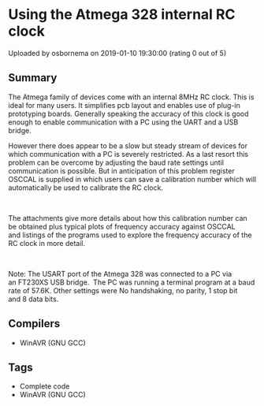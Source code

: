 # Using the Atmega 328 internal RC clock

Uploaded by osbornema on 2019-01-10 19:30:00 (rating 0 out of 5)

## Summary

The Atmega family of devices come with an internal 8MHz RC clock. This is ideal for many users. It simplifies pcb layout and enables use of plug-in prototyping boards. Generally speaking the accuracy of this clock is good enough to enable communication with a PC using the UART and a USB bridge.


However there does appear to be a slow but steady stream of devices for which communication with a PC is severely restricted. As a last resort this problem can be overcome by adjusting the baud rate settings until communication is possible. But in anticipation of this problem register OSCCAL is supplied in which users can save a calibration number which will automatically be used to calibrate the RC clock.


 


The attachments give more details about how this calibration number can be obtained plus typical plots of frequency accuracy against OSCCAL and listings of the programs used to explore the frequency accuracy of the RC clock in more detail.


 


Note: The USART port of the Atmega 328 was connected to a PC via an FT230XS USB bridge.  The PC was running a terminal program at a baud rate of 57.6K. Other settings were No handshaking, no parity, 1 stop bit and 8 data bits.

## Compilers

- WinAVR (GNU GCC)

## Tags

- Complete code
- WinAVR (GNU GCC)
